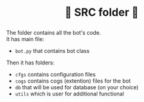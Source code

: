 # <p align="center">💾 **SRC folder** 💾</p>
The folder contains all the bot's code. <br>
It has main file:
- `bot.py` that contains bot class

Then it has folders:
- `cfgs` contains configuration files
- `cogs` contains cogs (extention) files for the bot
- `db` that will be used for database (on your choice)
- `utils` which is user for additional functional
